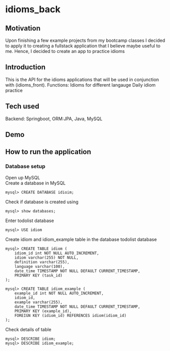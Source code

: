 # idioms_back
## Motivation
Upon finishing a few example projects from my bootcamp classes I decided to apply it to creating a fullstack application that I believe maybe useful to me. Hence, I decided to create an app to practice idioms

## Introduction
This is the API for the idioms applications that will be used in conjunction with (idioms_front).
Functions:
Idioms for different langauge
Daily idiom practice

## Tech used
Backend: Springboot, ORM:JPA, Java, MySQL

## Demo

## How to run the application
### Database setup
Open up MySQL\
Create a database in MySQL
```script
mysql> CREATE DATABASE idioim;
```

Check if database is created using
```script
mysql> show databases;
```

Enter todolist database
```script
mysql> USE idiom
```

Create idiom and idiom_example table in the database todolist database
```script
mysql> CREATE TABLE idiom (
    idiom_id int NOT NULL AUTO_INCREMENT,
    idiom varchar(255) NOT NULL,
    definition varchar(255),
    language varchar(100),
    date_time TIMESTAMP NOT NULL DEFAULT CURRENT_TIMESTAMP,
    PRIMARY KEY (task_id)
);

mysql> CREATE TABLE idiom_example (
    example_id int NOT NULL AUTO_INCREMENT,
    idiom_id,
    example varchar(255),
    date_time TIMESTAMP NOT NULL DEFAULT CURRENT_TIMESTAMP,
    PRIMARY KEY (example_id),
    FOREIGN KEY (idiom_id) REFERENCES idiom(idiom_id)
);
```

Check details of table
```script
mysql> DESCRIBE idiom;
mysql> DESCRIBE idiom_example;
```



